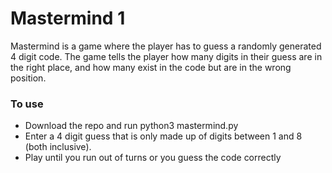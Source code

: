 # Mastermind 1

Mastermind is a game where the player has to guess a randomly generated 4 digit code.
The game tells the player how many digits in their guess are in the right place,
and how many exist in the code but are in the wrong position.

### To use

- Download the repo and run python3 mastermind.py
- Enter a 4 digit guess that is only made up of digits between 1 and 8 (both inclusive).
- Play until you run out of turns or you guess the code correctly
